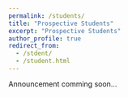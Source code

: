 ```yaml
---
permalink: /students/
title: "Prospective Students"
excerpt: "Prospective Students"
author_profile: true
redirect_from: 
  - /stdent/
  - /student.html
---
```

Announcement comming soon...
